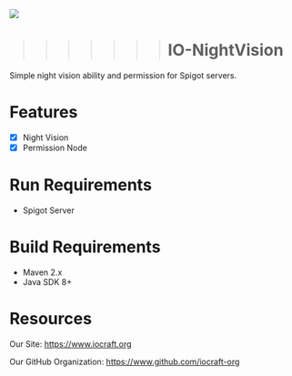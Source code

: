 ![](https://www.iocraft.org/mini.png)
>>>>>>> # IO-NightVision 
Simple night vision ability and permission for Spigot servers.
# Features
- [x] Night Vision
- [x] Permission Node
# Run Requirements
- Spigot Server
# Build Requirements
- Maven 2.x
- Java SDK 8+
# Resources
Our Site: https://www.iocraft.org

Our GitHub Organization: https://www.github.com/iocraft-org

